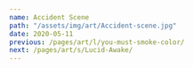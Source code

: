 ```yaml
---
name: Accident Scene
path: "/assets/img/art/Accident-scene.jpg"
date: 2020-05-11
previous: /pages/art/l/you-must-smoke-color/
next: /pages/art/s/Lucid-Awake/
---
```

